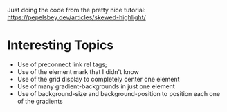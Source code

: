 Just doing the code from the pretty nice tutorial: <https://pepelsbey.dev/articles/skewed-highlight/> 

# Interesting Topics

* Use of preconnect link rel tags;
* Use of the element mark that I didn't know
* Use of the grid display to completely center one element
* Use of many gradient-backgrounds in just one element
* Use of background-size and background-position to position each one of the gradients